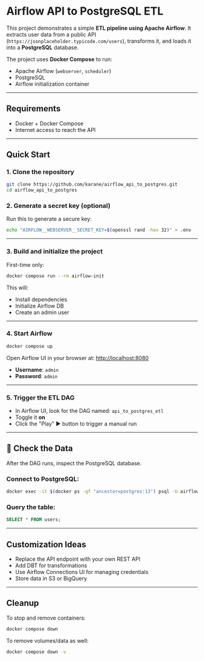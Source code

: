 # Airflow API to PostgreSQL ETL

This project demonstrates a simple **ETL pipeline using Apache Airflow**. It extracts user data from a public API (`https://jsonplaceholder.typicode.com/users`), transforms it, and loads it into a **PostgreSQL** database.

The project uses **Docker Compose** to run:
- Apache Airflow (`webserver`, `scheduler`)
- PostgreSQL
- Airflow initialization container

---

##  Requirements

- Docker + Docker Compose
- Internet access to reach the API
  
---

## Quick Start

### 1. Clone the repository

```bash
git clone https://github.com/karane/airflow_api_to_postgres.git
cd airflow_api_to_postgres
```

### 2. Generate a secret key (optional)

Run this to generate a secure key:

```bash
echo "AIRFLOW__WEBSERVER__SECRET_KEY=$(openssl rand -hex 32)" > .env
```
---

### 3. Build and initialize the project

First-time only:

```bash
docker compose run --rm airflow-init
```

This will:
- Install dependencies
- Initialize Airflow DB
- Create an admin user

---

### 4. Start Airflow

```bash
docker compose up
```

Open Airflow UI in your browser at: [http://localhost:8080](http://localhost:8080)

- **Username**: `admin`
- **Password**: `admin`

---

### 5. Trigger the ETL DAG

- In Airflow UI, look for the DAG named: `api_to_postgres_etl`
- Toggle it **on**
- Click the "Play" ▶️ button to trigger a manual run

---

## 🧪 Check the Data

After the DAG runs, inspect the PostgreSQL database.

### Connect to PostgreSQL:

```bash
docker exec -it $(docker ps -qf "ancestor=postgres:13") psql -U airflow -d airflow
```

### Query the table:

```sql
SELECT * FROM users;
```


---

## Customization Ideas

- Replace the API endpoint with your own REST API
- Add DBT for transformations
- Use Airflow Connections UI for managing credentials
- Store data in S3 or BigQuery

---

## Cleanup

To stop and remove containers:

```bash
docker compose down
```

To remove volumes/data as well:

```bash
docker compose down -v
```
